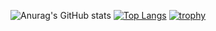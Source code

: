 ![Anurag's GitHub stats](https://github-readme-stats.vercel.app/api?username=SyafaHadyan&count_private=true&show_icons=true&theme=dark)
[![Top Langs](https://github-readme-stats.vercel.app/api/top-langs/?username=SyafaHadyan&layout=compact)](https://github.com/anuraghazra/github-readme-stats)
[![trophy](https://github-profile-trophy.vercel.app/?username=SyafaHadyan&theme=onedark)](https://github.com/ryo-ma/github-profile-trophy)
